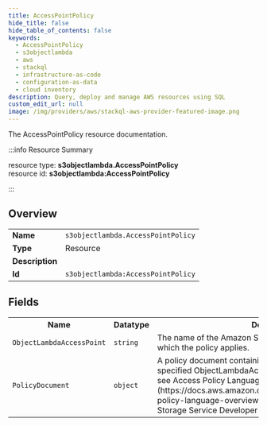 ```yaml
---
title: AccessPointPolicy
hide_title: false
hide_table_of_contents: false
keywords:
  - AccessPointPolicy
  - s3objectlambda
  - aws
  - stackql
  - infrastructure-as-code
  - configuration-as-data
  - cloud inventory
description: Query, deploy and manage AWS resources using SQL
custom_edit_url: null
image: /img/providers/aws/stackql-aws-provider-featured-image.png
---
```

The AccessPointPolicy resource documentation.

:::info Resource Summary

<div class="row">
<div class="providerDocColumn">
<span>resource type:&nbsp;<b>s3objectlambda.AccessPointPolicy</b></span><br />
<span>resource id:&nbsp;<b>s3objectlambda:AccessPointPolicy</b></span><br />
</div>
</div>

:::

## Overview
<table><tbody>
<tr><td><b>Name</b></td><td><code>s3objectlambda.AccessPointPolicy</code></td></tr>
<tr><td><b>Type</b></td><td>Resource</td></tr>
<tr><td><b>Description</b></td><td></td></tr>
<tr><td><b>Id</b></td><td><code>s3objectlambda:AccessPointPolicy</code></td></tr>
</tbody></table>

## Fields
<table><tbody>
<tr><th>Name</th><th>Datatype</th><th>Description</th></tr>
<tr><td><code>ObjectLambdaAccessPoint</code></td><td><code>string</code></td><td>The name of the Amazon S3 ObjectLambdaAccessPoint to which the policy applies.</td></tr><tr><td><code>PolicyDocument</code></td><td><code>object</code></td><td>A policy document containing permissions to add to the specified ObjectLambdaAccessPoint. For more information, see Access Policy Language Overview (https://docs.aws.amazon.com/AmazonS3/latest/dev/access-policy-language-overview.html) in the Amazon Simple Storage Service Developer Guide. </td></tr>
</tbody></table>